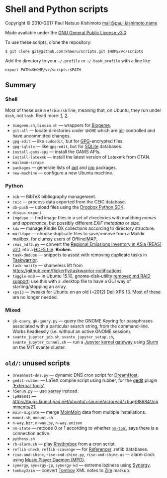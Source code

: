 # Shell and Python scripts

Copyright © 2010–2017 Paul Natsuo Kishimoto <mail@paul.kishimoto.name>

Made available under the [GNU General Public License v3.0](http://www.gnu.org/licenses/gpl-3.0.html).

To use these scripts, clone the repository:

    $ git clone git@github.com:khaeru/scripts.git $HOME/vc/scripts

Add the directory to your `~/.profile` or `~/.bash_profile` with a line like:

    export PATH=$HOME/vc/scripts:$PATH

## Summary

### Shell

Most of these use a `#!/bin/sh` line, meaning that, on Ubuntu, they run under `dash`, not `bash`. Read more: [1](https://en.wikipedia.org/wiki/Almquist_shell#dash:_Ubuntu.2C_Debian_and_POSIX_compliance_of_Linux_distributions), [2](https://wiki.ubuntu.com/DashAsBinSh).

- `biogeme.sh`, `biosim.sh` — wrappers for [Biogeme](http://biogeme.epfl.ch).
- `git-all` — locate directories under `$HOME` which are [git](https://git-scm.com)-controlled and have uncommitted changes.
- `gpg-edit` — like `sudoedit`, but for [GPG](https://www.gnupg.org)-encrypted files.
- `gpg-sqlite` — like `gpg-edit`, but for [SQLite](http://www.sqlite.org) databases.
- `install-gams-api` — install the GAMS APIs.
- `install-latexmk` — install the latest version of Latexmk from CTAN.
- `mailman-scrape`
- `packages` — generate lists of [apt](https://wiki.debian.org/Apt) and [pip](https://pip.pypa.io) packages.
- `new-machine` — configure a new Ubuntu machine.

### Python

- `bib` — BibTeX bibliography management.
- `ceic` — process data exported from the CEIC database.
- `db-push` — upload files using the [Dropbox Python SDK](https://www.dropbox.com/developers/documentation/python).
- `disqus-export`
- `imgdupe` — find image files in a set of directories with matching *names* and *appearance*, but possibly different *EXIF metadata* or *size*.
- `kdx` — manage Kindle DX collections according to directory structure.
- `maildupe` — choose duplicate files to save/remove from a Maildir mailbox, for clumsy users of [OfflineIMAP](http://offlineimap.org).
- `reas_hdf5.py` — convert the [Regional Emissions inventory in ASia (REAS) v2.1](http://www.nies.go.jp/REAS/) into a [HDF5 file](http://en.wikipedia.org/wiki/Hierarchical_Data_Format#HDF5). **Broken.**
- `task-dedupe` — snippets to assist with removing duplicate tasks in [Taskwarrior](http://taskwarrior.org).
- `task-notify` — shameless lift from  https://github.com/flickerfly/taskwarrior-notifications.
- `toggle-md0` — in Ubuntu 15.10, gnome-disk-utility [removed md RAID support](https://git.gnome.org/browse/gnome-disk-utility/commit/?id=820e2d3d325aef3574e207a5df73e7480ed41dda); use this with a .desktop file to have a GUI way of starting/stopping an array.
- `xps13` — tweaks for Ubuntu on an old (~2012) Dell XPS 13. Most of these are no longer needed.

### Mixed

- `gk-query`, `gk-query.py` — query the GNOME Keyring for passphrases associated with a particular search string, from the command-line. Works headlessly (i.e. without an active GNOME session).
- `svante_jupyter_job.sh`, `svante_jupyter_setup.sh`, `svante_jupyter_tunnel.sh` — run a [Jupyter kernel gateway](https://jupyter-kernel-gateway.readthedocs.io) using [Slurm](https://slurm.schedmd.com) on the MIT svante cluster.

## `old/`: unused scripts

- `dreamhost-dns.py` — dynamic DNS cron script for [DreamHost](https://www.dreamhost.com).
- `gedit-rubber` — LaTeX compile script using rubber, for the [gedit](https://wiki.gnome.org/Apps/Gedit) plugin ['External Tools'](https://wiki.gnome.org/Apps/Gedit/Plugins/ExternalTools).
- `h5enum.py` — use [xarray](https://xarray.pydata.org) instead.
- `lp986841` — https://bugs.launchpad.net/ubuntu/+source/acroread/+bug/986841/comments/21.
- `moin-migrate` — merge [MoinMoin](https://moinmo.in) data from multiple installations.
- `mount.sh`, `umount.sh`
- `n-way.bzr`, `n-way.py`, `n-way.unison`
- `nm-state` — retcode 0 or 1 according to whether [`nm-tool`](https://wiki.gnome.org/Projects/NetworkManager) says there is a connection active.
- `pythons.sh`
- `rb-alarm.sh` — play [Rhythmbox](https://wiki.gnome.org/Apps/Rhythmbox) from a cron script.
- `reflib-check`, `reflib-scavenge` — for [Referencer](https://launchpad.net/referencer) .reflib databases.
- `rise-and-shine`, `rise-and-shine.py`, `rise-and-shine.ui` — alarm clock using [Music Player Daemon (MPD)](http://www.musicpd.org).
- `synergy`, `synergy-jp`, `synergy-kd` — extreme laziness using [Synergy](http://synergy-project.org).
- `tomboy2zim` — convert [Tomboy](https://wiki.gnome.org/Apps/Tomboy) XML notes to [Zim](http://zim-wiki.org) markup.
